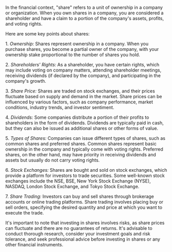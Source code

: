 <p>
In the financial context, "share" refers to a unit of ownership in a company or organization. When you own shares in a company, you are considered a shareholder and have a claim to a portion of the company's assets, profits, and voting rights.
</p><p>
Here are some key points about shares:
</p><p>
1. <em class="red">Ownership:</em> Shares represent ownership in a company. When you purchase shares, you become a partial owner of the company, with your ownership stake proportional to the number of shares you hold.
</p><p>
2. <em class="red">Shareholders' Rights:</em> As a shareholder, you have certain rights, which may include voting on company matters, attending shareholder meetings, receiving dividends (if declared by the company), and participating in the company's growth.
</p><p>
3. <em class="red">Share Price:</em> Shares are traded on stock exchanges, and their prices fluctuate based on supply and demand in the market. Share prices can be influenced by various factors, such as company performance, market conditions, industry trends, and investor sentiment.
</p><p>
4. <em class="red">Dividends:</em> Some companies distribute a portion of their profits to shareholders in the form of dividends. Dividends are typically paid in cash, but they can also be issued as additional shares or other forms of value.
</p><p>
5. <em class="red">Types of Shares:</em> Companies can issue different types of shares, such as common shares and preferred shares. Common shares represent basic ownership in the company and typically come with voting rights. Preferred shares, on the other hand, may have priority in receiving dividends and assets but usually do not carry voting rights.
</p><p>
6. <em class="red">Stock Exchanges:</em> Shares are bought and sold on stock exchanges, which provide a platform for investors to trade securities. Some well-known stock exchanges include the NSE, BSE, New York Stock Exchange (NYSE), NASDAQ, London Stock Exchange, and Tokyo Stock Exchange.
</p><p>
7. <em class="red">Share Trading:</em> Investors can buy and sell shares through brokerage accounts or online trading platforms. Share trading involves placing buy or sell orders, specifying the desired quantity and price at which you want to execute the trade.
</p><p>
It's important to note that investing in shares involves risks, as share prices can fluctuate and there are no guarantees of returns. It's advisable to conduct thorough research, consider your investment goals and risk tolerance, and seek professional advice before investing in shares or any other financial instruments.
</p>